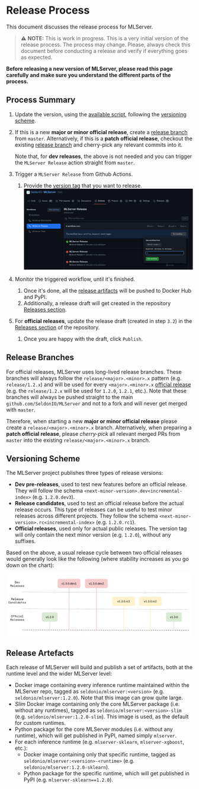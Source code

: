 # Release Process

This document discusses the release process for MLServer.

> :warning: **NOTE:** This is work in progress.
> This is a very initial version of the release process.
> The process may change. Please, always check this document before conducting
> a release and verify if everything goes as expected.

**Before releasing a new version of MLServer, please read this page
carefully and make sure you understand the different parts of the process.**

## Process Summary

1. Update the version, using the [available script](./README.md#versioning),
   following the [versioning scheme](#versioning-scheme).

2. If this is a new **major or minor official release**, create a [release
   branch](#release-branches) from `master`.
   Alternatively, if this is a **patch official release**, checkout the
   existing [release branch](#release-branches) and cherry-pick any relevant
   commits into it.

   Note that, for **dev releases**, the above is not needed and you can trigger
   the `MLServer Release` action straight from `master`.

3. Trigger a `MLServer Release` from Github Actions.

   1. Provide the [version tag](versioning-scheme) that you want to release.
      ![MLServer Release](./docs/assets/mlserver-release.png)

4. Monitor the triggered workflow, until it's finished.

   1. Once it's done, all the [release artifacts](release-artifacts) will be
      pushed to Docker Hub and PyPI.
   2. Additionally, a release draft will get created in the repository
      [Releases section](https://github.com/SeldonIO/MLServer/releases).

5. For **official releases**, update the release draft (created in step `3.2`)
   in the [Releases section](https://github.com/SeldonIO/MLServer/releases) of
   the repository.

   1. Once you are happy with the draft, click `Publish`.

## Release Branches

For official releases, MLServer uses long-lived release branches.
These branches will always follow the `release/<major>.<minor>.x` pattern (e.g.
`release/1.2.x`) and will be used for every `<major>.<minor>.x` [official
release](#versioning-scheme) (e.g. the `release/1.2.x` will be used for
`1.2.0`, `1.2.1`, etc.).
Note that these branches will always be pushed straight to the main
`github.com/SeldonIO/MLServer` and not to a fork and will never get merged with
`master`.

Therefore, when starting a new **major or minor official release** please
create a `release/<major>.<minor>.x` branch.
Alternatively, when preparing a **patch official release**, please
_cherry-pick_ all relevant merged PRs from `master` into the existing
`release/<major>.<minor>.x` branch.

## Versioning Scheme

The MLServer project publishes three types of release versions:

- **Dev pre-releases**, used to test new features before an official release.
  They will follow the schema `<next-minor-version>.dev<incremental-index>`
  (e.g. `1.2.0.dev3`).
- **Release candidates**, used to test an official release before the actual
  release occurs.
  This type of releases can be useful to test minor releases across different
  projects. They follow the schema `<next-minor-version>.rc<incremental-index>`
  (e.g. `1.2.0.rc1`).
- **Official releases**, used only for actual public releases. The version tag
  will only contain the next minor version (e.g. `1.2.0`), without any
  suffixes.

Based on the above, a usual release cycle between two official releases would
generally look like the following (where stability increases as you go down on
the chart):

![Versioning Scheme](./docs/assets/versioning-scheme.png)

## Release Artefacts

Each release of MLServer will build and publish a set of artifacts, both at the
runtime level and the wider MLServer level:

- Docker image containing every inference runtime maintained within the
  MLServer repo, tagged as `seldonio/mlserver:<version>` (e.g.
  `seldonio/mlserver:1.2.0`).
  Note that this image can grow quite large.
- _Slim_ Docker image containing only the core MLServer package (i.e. without
  any runtimes), tagged as `seldonio/mlserver:<version>-slim` (e.g.
  `seldonio/mlserver:1.2.0-slim`).
  This image is used, as the default for custom runtimes.
- Python package for the core MLServer modules (i.e. without any runtime),
  which will get published in PyPI, named simply `mlserver`.
- For each inference runtime (e.g. `mlserver-sklearn`, `mlserver-xgboost`,
  etc.):
  - Docker image containing only that specific runtime, tagged as
    `seldonio/mlserver:<version>-<runtime>` (e.g.
    `seldonio/mlserver:1.2.0-sklearn`).
  - Python package for the specific runtime, which will get published in PyPI
    (e.g. `mlserver-sklearn==1.2.0`).
